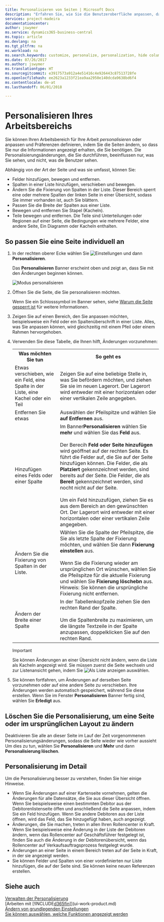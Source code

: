 ```yaml
---
title: Personalisieren von Seiten | Microsoft Docs
description: "Erfahren Sie, wie Sie die Benutzeroberfläche anpassen, damit diese Ihren Bedürfnissen entspricht."
services: project-madeira
documentationcenter: 
author: jswymer
ms.service: dynamics365-business-central
ms.topic: article
ms.devlang: na
ms.tgt_pltfrm: na
ms.workload: na
ms.search.keywords: customize, personalize, personalization, hide columns, remove fields, move fields
ms.date: 07/26/2017
ms.author: jswymer
ms.translationtype: HT
ms.sourcegitcommit: e3917573a912a4e51416c4e926443c87513728fe
ms.openlocfilehash: ee2623a1233f21ea9aa2950e140dcda9638bd6f4
ms.contentlocale: de-at
ms.lasthandoff: 06/01/2018

---
```

# <a name="personalizing-your-workspace"></a>Personalisieren Ihres Arbeitsbereichs
<!--NAV in the Web client-->
Sie können Ihren Arbeitsbereich für Ihre Arbeit *personalisieren* oder anpassen und Präferenzen definieren, indem Sie die Seiten ändern, so dass Sie nur die Informationen angezeigt erhalten, die Sie benötigen. Die Personalisierungsänderungen, die Sie durchführen, beeinflussen nur, was Sie sehen, und nicht, was die Benutzer sehen.

Abhängig von der Art der Seite und was sie umfasst, können Sie:

-   Felder hinzufügen, bewegen und entfernen.
-   Spalten in einer Liste hinzufügen, verschieben und bewegen.
-   Ändern Sie die Fixierung von Spalten in der Liste. Dieser Bereich sperrt eine oder mehrere Spalten der linken Seite in einer Übersicht, sodass Sie immer vorhanden ist, auch Sie blättern.
-   Passen Sie die Breite der Spalten aus einer Liste.
-   Bewegen und entfernen Sie  Stapel (Kacheln).
-   Teile bewegen und entfernen. Die Teile sind Unterteilungen oder Regionen auf einer Seite, die Bedingungen wie mehrere Felder, eine andere Seite, Ein Diagramm oder Kacheln enthalten.  

## <a name="to-personalize-a-page"></a>So passen Sie eine Seite individuell an

1. In der rechten oberer Ecke wählen Sie ![Einstellungen](media/ui-experience/settings_icon_small.png "Symbol für Rollencenter einstellen") und dann **Personalisieren**.

    Das **Personalisieren** Banner erscheint oben und zeigt an, dass Sie mit den Änderungen beginnen können.

    ![Modus personalisieren](media/ui_personalize_mode_small.png "Modus personalisieren")

2.  Öffnen Sie die Seite, die Sie personalisieren möchten.

    Wenn Sie ein Schlosssymbol im Banner sehen, siehe [Warum die Seite gesperrt ist](ui-personalization-locked.md) für weitere Informationen.

3.  Zeigen Sie auf einen Bereich, den Sie anpassen möchten, beispielsweise ein Feld oder ein Spaltenüberschrift in einer Liste. Alles, was Sie anpassen können, wird gleichzeitig mit einem Pfeil oder einem Rahmen hervorgehoben.
<!--
    -  If a component can be personalized, an arrow head (![Personalization indicator arrow left](media/ui_personalize_arrow_left.png "Personalization indicator arrow left") or ![Personalization indicator arrow down](media/ui_personalize_arrow_down.png "Personalization indicator arrow down")) appears.
    -   If the component is a part, the extent of the part is indicated by a border.
    -   The freeze pane in a list is indicated by a vertical line along the entire right-side of the last column of the freeze pane.
    -->

4.  Verwenden Sie diese Tabelle, die Ihnen hilft, Änderungen vorzunehmen:     <table>
        <tr><th>Was möchten Sie tun</td><th>So geht es</th></tr>
        <tr><td>Etwas verschieben, wie ein Feld, eine Spalte in der Liste, eine Kachel oder ein Teil</td><td> Zeigen Sie auf eine beliebige Stelle in, was Sie befördern möchten, und ziehen Sie sie im neuen Lagerort. Der Lagerort wird entweder mit einer horizontalen oder einer vertikalen Zeile angegeben.</td></tr>
        <tr><td>Entfernen Sie etwas</td><td>Auswählen der Pfeilspitze und wählen Sie <b>auf Entfernen</b> aus. </td></tr>
        <tr><td>Hinzufügen eines Felds oder einer Spalte</td><td>Im Banner<b>Personalisieren</b> wählen Sie <b>mehr</b> und wählen Sie das <b>Feld</b> aus.<br /></br>Der Berecih <b>Feld oder Seite hinzufügen</b> wird geöffnet auf der rechten Seite. Es führt die Felder auf, die Sie auf der Seite hinzufügen können. Die Felder, die als <b>Platziert</b> gekennzeichnet werden, sind bereits auf der Seite. Die Felder, die als <b>Bereit</b> gekennzeichnet werden, sind nocht nicht auf der Seite.<br /></br>Um ein Feld hinzuzufügen, ziehen Sie es aus dem Bereich an den gewünschten Ort. Der Lagerort wird entweder mit einer horizontalen oder einer vertikalen Zeile angegeben.</td></tr>
        <tr><td>Ändern Sie die Fixierung von Spalten in der Liste.</td><td>Wählen Sie die Spalte der Pfeilspitze, die Sie als letzte Spalte der Fixierung möchten, und wählen Sie dann <b>Fixierung einstellen</b> aus.<br /><br/>Wenn Sie die Fixierung wieder am ursprünglichen Ort wünschen, wählen Sie die Pfeilspitze für die aktuelle Fixierung und wählen Sie <b>Fixierung löschebn</b> aus. Hinweis: Sie können die ursprüngliche Fixierung nicht entfernen.</td></tr>
        <tr><td>Ändern der Breite einer Spalte</td><td>In der Tabellenkopfzeile ziehen Sie den rechten Rand der Spalte. <br /><br />Um die Spaltenbreite zu maximieren, um die längste Textzeile in der Spalte anzupassen, doppelklicken Sie auf den rechten Rand.</td></tr>
      </table>

    > [!IMPORTANT]  
    >   Sie können Änderungen an einer Übersicht nicht ändern, wenn die Liste als Kacheln angezeigt wird. Sie müssen zuerst die Seite wechseln und zur Listenansicht gehen, indem Sie ![Als Liste anzeigen](media/ui_show_as_list_icon.png "Anzeigen als Listenpfeil") auswählen.

5.  Sie können fortfahren, um Änderungen auf derselben Seite vorzunehmen oder auf eine andere Seite zu verschieben. Ihre Änderungen werden automatisch gespeichert, während Sie diese erstellen. Wenn Sie im Fenster **Personalisieren** Banner fertig sind, wählen Sie **Erledigt** aus.

## <a name="clear-personalization-to-change-a-page-back-to-its-original-layout"></a>Löschen Sie die Personalisierung, um eine Seite oder im ursprünglichen Layout zu ändern
Deaktivieren Sie alle an dieser Seite im Lauf der Zeit vorgenommenen Personalisierungsänderungen, sodass die Seite wieder wie vorher aussieht Um dies zu tun, wählen Sie **Personalisieren** und **Mehr** und dann **Personalisierung löschen**.

## <a name="personalization-in-detail"></a>Personalisierung im Detail
Um die Personalisierung besser zu verstehen, finden Sie hier einige Hinweise.  
-   Wenn Sie Änderungen auf einer Kartenseite vornehmen, gelten die Änderungen für alle Datensätze, die Sie aus dieser Übersicht öffnen. Wenn Sie beispielsweise einen bestimmten Debitor aus der Debitorenlistenseite öffen und anschließend die Seite anpassen, indem Sie ein Feld hinzufügen. Wenn Sie andere Debitoren aus der Liste öffnen, wird das Feld, das Sie hinzugefügt haben, auch angezeigt.
-   Änderungen, die Sie machen, treten in allen Ihren Rollencenter in Kraft. Wenn Sie beispielsweise eine Änderung in der Liste der Debitoren ändern, wenn das Rollencenter auf Geschäftsführer festgelegt ist, finden Sie auch die Änderung in der Debitorenübersicht, wenn das Rollencenter auf Verkaufsauftragsprozess festgelegt wurde.
-   Änderungen an einer Seite in einem Bereich treten auf der Seite in Kraft, in der sie angezeigt werden.  
-   Sie können Felder und Spalten von einer vordefinierten nur Liste hinzufügen, die auf der Seite sind. Sie können keine neuen Referenzen erstellen.

## <a name="see-also"></a>Siehe auch
[Verwalten der Personalisierung](ui-personalization-manage.md)  
[Arbeiten mit [!INCLUDE[d365fin](includes/d365fin_md.md)]](ui-work-product.md)  
[Ändern von grundlegenden Einstellungen](ui-change-basic-settings.md)  
[Sie können auswählen, welche Funktionen angezeigt werden](ui-experiences.md)  

